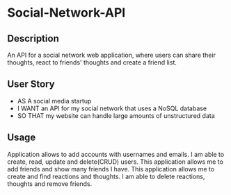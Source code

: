 # Social-Network-API
## Description
An API for a social network web application, where users can share their thoughts, react to friends' thoughts and create a friend list.

## User Story
- AS A social media startup
- I WANT an API for my social network that uses a NoSQL database
- SO THAT my website can handle large amounts of unstructured data

## Usage
Application allows to add accounts with usernames and emails.
I am able to create, read, update and delete(CRUD) users.
This application allows me to add friends and show many friends I have.
This application allows me to create and find reactions and thoughts.
I am able to delete reactions, thoughts and remove friends.
